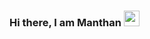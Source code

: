 ### Hi there, I am Manthan <img src="https://media.giphy.com/media/hvRJCLFzcasrR4ia7z/giphy.gif" width="25px">

<!--
**manthan-ladva/manthan-ladva** is a ✨ _special_ ✨ repository because its `README.md` (this file) appears on your GitHub profile.

Here are some ideas to get you started:

- 🔭 I’m currently working on ...
- 🌱 I’m currently learning ...
- 👯 I’m looking to collaborate on ...
- 🤔 I’m looking for help with ...
- 💬 Ask me about ...
- 📫 How to reach me: ...
- 😄 Pronouns: ...
- ⚡ Fun fact: ...
-->
